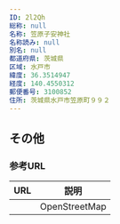 ```yaml
---
ID: 2l2Qh
総称: null
名称: 笠原子安神社
名称読み: null
別名: null
都道府県: 茨城県
区域: 水戸市
緯度: 36.3514947
経度: 140.4550312
郵便番号: 3100852
住所: 茨城県水戸市笠原町９９２
---
```


## その他

### 参考URL

| URL | 説明          |
| --- | ------------- |
|     | OpenStreetMap |
